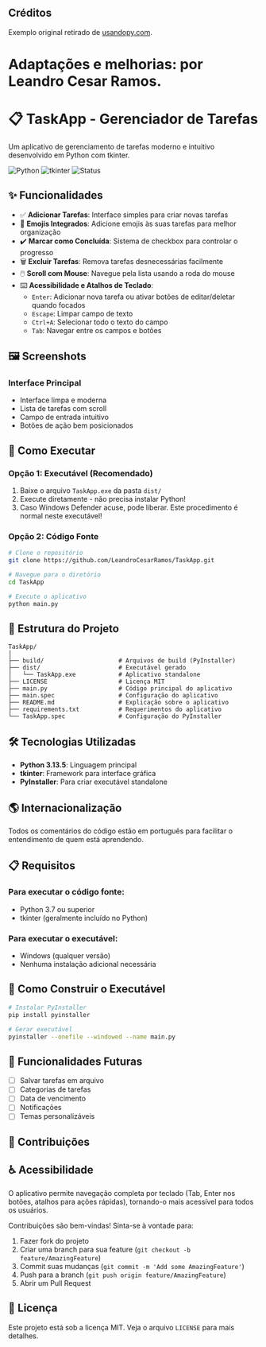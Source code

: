## Créditos

Exemplo original retirado de [usandopy.com](https://www.usandopy.com).

# Adaptações e melhorias: por Leandro Cesar Ramos.

# 📋 TaskApp - Gerenciador de Tarefas

Um aplicativo de gerenciamento de tarefas moderno e intuitivo desenvolvido em Python com tkinter.

![Python](https://img.shields.io/badge/Python-3.13.5-blue.svg)
![tkinter](https://img.shields.io/badge/GUI-tkinter-green.svg)
![Status](https://img.shields.io/badge/Status-Completo-success.svg)

## ✨ Funcionalidades

- ✅ **Adicionar Tarefas**: Interface simples para criar novas tarefas
- 🎨 **Emojis Integrados**: Adicione emojis às suas tarefas para melhor organização
- ✔️ **Marcar como Concluída**: Sistema de checkbox para controlar o progresso
- 🗑️ **Excluir Tarefas**: Remova tarefas desnecessárias facilmente
- 🖱️ **Scroll com Mouse**: Navegue pela lista usando a roda do mouse
- ⌨️ **Acessibilidade e Atalhos de Teclado**: 
  - `Enter`: Adicionar nova tarefa ou ativar botões de editar/deletar quando focados
  - `Escape`: Limpar campo de texto
  - `Ctrl+A`: Selecionar todo o texto do campo
  - `Tab`: Navegar entre os campos e botões

## 🖼️ Screenshots

### Interface Principal
- Interface limpa e moderna
- Lista de tarefas com scroll
- Campo de entrada intuitivo
- Botões de ação bem posicionados

## 🚀 Como Executar

### Opção 1: Executável (Recomendado)
1. Baixe o arquivo `TaskApp.exe` da pasta `dist/`
2. Execute diretamente - não precisa instalar Python!
3. Caso Windows Defender acuse, pode liberar. Este procedimento é normal neste executável!

### Opção 2: Código Fonte
```bash
# Clone o repositório
git clone https://github.com/LeandroCesarRamos/TaskApp.git

# Navegue para o diretório
cd TaskApp

# Execute o aplicativo
python main.py
```

## 📁 Estrutura do Projeto

```
TaskApp/
│
├── build/                     # Arquivos de build (PyInstaller)
├── dist/                      # Executável gerado
│   └── TaskApp.exe            # Aplicativo standalone
├── LICENSE                    # Licença MIT
├── main.py                    # Código principal do aplicativo
├── main.spec                  # Configuração do aplicativo
├── README.md                  # Explicação sobre o aplicativo
├── requirements.txt           # Requerimentos do aplicativo
└── TaskApp.spec               # Configuração do PyInstaller
```

## 🛠️ Tecnologias Utilizadas

- **Python 3.13.5**: Linguagem principal
- **tkinter**: Framework para interface gráfica
- **PyInstaller**: Para criar executável standalone

## 🌎 Internacionalização

Todos os comentários do código estão em português para facilitar o entendimento de quem está aprendendo.

## 📋 Requisitos

### Para executar o código fonte:
- Python 3.7 ou superior
- tkinter (geralmente incluído no Python)

### Para executar o executável:
- Windows (qualquer versão)
- Nenhuma instalação adicional necessária

## 🔧 Como Construir o Executável

```bash
# Instalar PyInstaller
pip install pyinstaller

# Gerar executável
pyinstaller --onefile --windowed --name main.py
```

## 🎯 Funcionalidades Futuras

- [ ] Salvar tarefas em arquivo
- [ ] Categorias de tarefas
- [ ] Data de vencimento
- [ ] Notificações
- [ ] Temas personalizáveis

## 🤝 Contribuições


## ♿ Acessibilidade

O aplicativo permite navegação completa por teclado (Tab, Enter nos botões, atalhos para ações rápidas), tornando-o mais acessível para todos os usuários.

Contribuições são bem-vindas! Sinta-se à vontade para:

1. Fazer fork do projeto
2. Criar uma branch para sua feature (`git checkout -b feature/AmazingFeature`)
3. Commit suas mudanças (`git commit -m 'Add some AmazingFeature'`)
4. Push para a branch (`git push origin feature/AmazingFeature`)
5. Abrir um Pull Request

## 📝 Licença

Este projeto está sob a licença MIT. Veja o arquivo `LICENSE` para mais detalhes.

